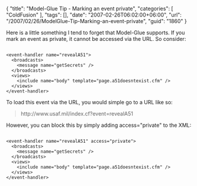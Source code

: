 {
	"title": "Model-Glue Tip - Marking an event private",
	"categories": [
		"ColdFusion"
	],
	"tags": [],
	"date": "2007-02-26T06:02:00+06:00",
	"url": "/2007/02/26/ModelGlue-Tip-Marking-an-event-private",
	"guid": "1860"
}

Here is a little something I tend to forget that Model-Glue supports. If you mark an event as private, it cannot be accessed via the URL. So consider:

<code>
&lt;event-handler name="revealA51"&gt;
  &lt;broadcasts&gt;
    &lt;message name="getSecrets" /&gt;
  &lt;/broadcasts&gt;
  &lt;views&gt;
    &lt;include name="body" template="page.a51doesntexist.cfm" /&gt;
  &lt;/views&gt;
&lt;/event-handler&gt;
</code>

To load this event via the URL, you would simple go to a URL like so:

<blockquote>http://www.usaf.mil/index.cf?event=revealA51</blockquote>

However, you can block this by simply adding access="private" to the XML:

<code>
&lt;event-handler name="revealA51" access="private"&gt;
  &lt;broadcasts&gt;
    &lt;message name="getSecrets" /&gt;
  &lt;/broadcasts&gt;
  &lt;views&gt;
    &lt;include name="body" template="page.a51doesntexist.cfm" /&gt;
  &lt;/views&gt;
&lt;/event-handler&gt;
</code>